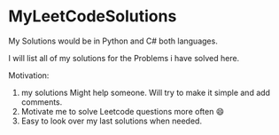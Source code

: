 # MyLeetCodeSolutions

My Solutions would be in Python and C# both languages.

I will list all of my solutions for the Problems i have solved here. 

Motivation: 
  1. my solutions Might help someone. Will try to make it simple and add comments.
  2. Motivate me to solve Leetcode questions more often 😄
  3. Easy to look over my last solutions when needed.
